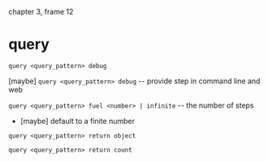 chapter 3, frame 12

# query

`query <query_pattern> debug`

[maybe] `query <query_pattern> debug` -- provide step in command line and web

`query <query_pattern> fuel <number> | infinite` -- the number of steps

- [maybe] default to a finite number

`query <query_pattern> return object`

`query <query_pattern> return count`
